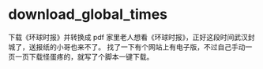 # download_global_times
下载《环球时报》并转换成 pdf
家里老人想看《环球时报》，正好这段时间武汉封城了，送报纸的小哥也来不了。
找了一下有个网站上有电子版，不过自己手动一页一页下载怪蛋疼的，就写了个脚本一键下载。
